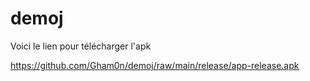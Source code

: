 # demoj
 Voici le lien pour télécharger l'apk 

https://github.com/Gham0n/demoj/raw/main/release/app-release.apk

